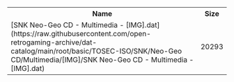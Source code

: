 <table>
<tr><th>Name</th><th>Size</th></tr>
<tr><td>
[SNK Neo-Geo CD - Multimedia - [IMG].dat](https://raw.githubusercontent.com/open-retrogaming-archive/dat-catalog/main/root/basic/TOSEC-ISO/SNK/Neo-Geo CD/Multimedia/[IMG]/SNK Neo-Geo CD - Multimedia - [IMG].dat)
</td><td>20293</td></tr>
</table>
